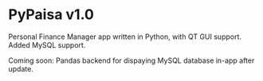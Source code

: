# PyPaisa v1.0

Personal Finance Manager app written in Python, with QT GUI support.
Added MySQL support.

Coming soon: 
Pandas backend for dispaying MySQL database in-app after update.
